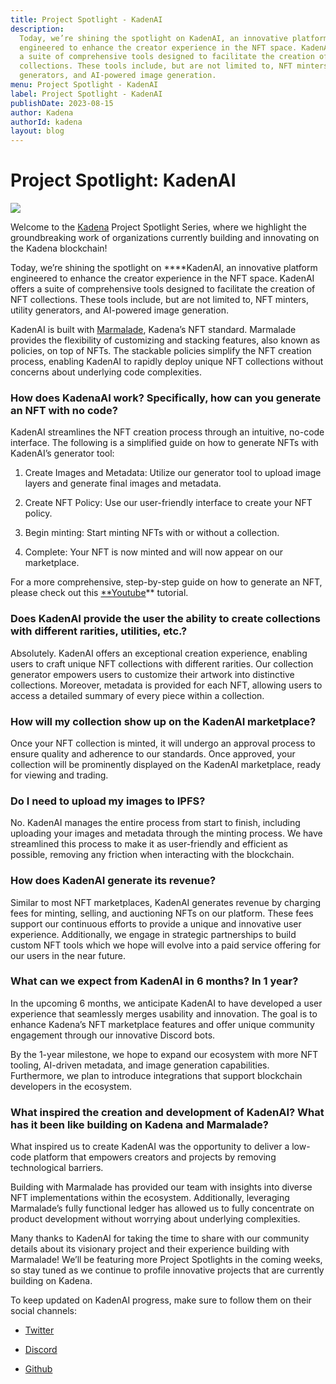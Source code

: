 ```yaml
---
title: Project Spotlight - KadenAI
description:
  Today, we’re shining the spotlight on KadenAI, an innovative platform
  engineered to enhance the creator experience in the NFT space. KadenAI offers
  a suite of comprehensive tools designed to facilitate the creation of NFT
  collections. These tools include, but are not limited to, NFT minters, utility
  generators, and AI-powered image generation.
menu: Project Spotlight - KadenAI
label: Project Spotlight - KadenAI
publishDate: 2023-08-15
author: Kadena
authorId: kadena
layout: blog
---
```


# Project Spotlight: KadenAI

![](/assets/blog/2023/1_2TrpexM2c0w9JVwBL2JO9g.webp)

Welcome to the [Kadena](https://kadena.io/) Project Spotlight Series, where we
highlight the groundbreaking work of organizations currently building and
innovating on the Kadena blockchain!

Today, we’re shining the spotlight on \*\*\*\*KadenAI, an innovative platform
engineered to enhance the creator experience in the NFT space. KadenAI offers a
suite of comprehensive tools designed to facilitate the creation of NFT
collections. These tools include, but are not limited to, NFT minters, utility
generators, and AI-powered image generation.

KadenAI is built with
[Marmalade](https://medium.com/kadena-io/introducing-marmalade-v2-empowering-the-future-of-nfts-33ad2f3c94e8),
Kadena’s NFT standard. Marmalade provides the flexibility of customizing and
stacking features, also known as policies, on top of NFTs. The stackable
policies simplify the NFT creation process, enabling KadenAI to rapidly deploy
unique NFT collections without concerns about underlying code complexities.

### How does KadenaAI work? Specifically, how can you generate an NFT with no code?

KadenAI streamlines the NFT creation process through an intuitive, no-code
interface. The following is a simplified guide on how to generate NFTs with
KadenAI’s generator tool:

1.  Create Images and Metadata: Utilize our generator tool to upload image
    layers and generate final images and metadata.

2.  Create NFT Policy: Use our user-friendly interface to create your NFT
    policy.

3.  Begin minting: Start minting NFTs with or without a collection.

4.  Complete: Your NFT is now minted and will now appear on our marketplace.

For a more comprehensive, step-by-step guide on how to generate an NFT, please
check out this [\*\*Youtube](https://youtu.be/UHza2oUwQ2E)\*\* tutorial.

### Does KadenAI provide the user the ability to create collections with different rarities, utilities, etc.?

Absolutely. KadenAI offers an exceptional creation experience, enabling users to
craft unique NFT collections with different rarities. Our collection generator
empowers users to customize their artwork into distinctive collections.
Moreover, metadata is provided for each NFT, allowing users to access a detailed
summary of every piece within a collection.

### How will my collection show up on the KadenAI marketplace?

Once your NFT collection is minted, it will undergo an approval process to
ensure quality and adherence to our standards. Once approved, your collection
will be prominently displayed on the KadenAI marketplace, ready for viewing and
trading.

### Do I need to upload my images to IPFS?

No. KadenAI manages the entire process from start to finish, including uploading
your images and metadata through the minting process. We have streamlined this
process to make it as user-friendly and efficient as possible, removing any
friction when interacting with the blockchain.

### How does KadenAI generate its revenue?

Similar to most NFT marketplaces, KadenAI generates revenue by charging fees for
minting, selling, and auctioning NFTs on our platform. These fees support our
continuous efforts to provide a unique and innovative user experience.
Additionally, we engage in strategic partnerships to build custom NFT tools
which we hope will evolve into a paid service offering for our users in the near
future.

### What can we expect from KadenAI in 6 months? In 1 year?

In the upcoming 6 months, we anticipate KadenAI to have developed a user
experience that seamlessly merges usability and innovation. The goal is to
enhance Kadena’s NFT marketplace features and offer unique community engagement
through our innovative Discord bots.

By the 1-year milestone, we hope to expand our ecosystem with more NFT tooling,
AI-driven metadata, and image generation capabilities. Furthermore, we plan to
introduce integrations that support blockchain developers in the ecosystem.

### What inspired the creation and development of KadenAI? What has it been like building on Kadena and Marmalade?

What inspired us to create KadenAI was the opportunity to deliver a low-code
platform that empowers creators and projects by removing technological barriers.

Building with Marmalade has provided our team with insights into diverse NFT
implementations within the ecosystem. Additionally, leveraging Marmalade’s fully
functional ledger has allowed us to fully concentrate on product development
without worrying about underlying complexities.

Many thanks to KadenAI for taking the time to share with our community details
about its visionary project and their experience building with Marmalade! We’ll
be featuring more Project Spotlights in the coming weeks, so stay tuned as we
continue to profile innovative projects that are currently building on Kadena.

To keep updated on KadenAI progress, make sure to follow them on their social
channels:

- [Twitter](https://twitter.com/SwarmsFinance)

- [Discord](https://discord.gg/y8KbQRxScF)

- [Github](https://github.com/squiegee/swarms)

